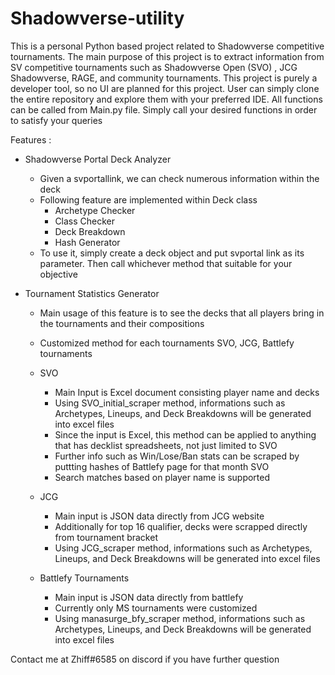 # Shadowverse-utility
This is a personal Python based project related to Shadowverse competitive tournaments. The main purpose of this project is to extract information from SV competitive tournaments such as Shadowverse Open (SVO) , JCG Shadowverse, RAGE, and community tournaments. This project is purely a developer tool, so no UI are planned for this project. User can simply clone the entire repository and explore them with your preferred IDE. All functions can be called from Main.py file. Simply call your desired functions in order to satisfy your queries

Features :

- Shadowverse Portal Deck Analyzer
  - Given a svportallink, we can check numerous information within the deck
  - Following feature are implemented within Deck class
    - Archetype Checker
    - Class Checker
    - Deck Breakdown
    - Hash Generator
  - To use it, simply create a deck object and put svportal link as its parameter. Then call whichever method that suitable for your objective

- Tournament Statistics Generator

  - Main usage of this feature is to see the decks that all players bring in the tournaments and their compositions
  - Customized method for each tournaments SVO, JCG, Battlefy tournaments
  
  - SVO
    - Main Input is Excel document consisting player name and decks
    - Using SVO_initial_scraper method, informations such as Archetypes, Lineups, and Deck Breakdowns will be generated into excel files
    - Since the input is Excel, this method can be applied to anything that has decklist spreadsheets, not just limited to SVO
    - Further info such as Win/Lose/Ban stats can be scraped by puttting hashes of Battlefy page for that month SVO
    - Search matches based on player name is supported
    
  - JCG
    - Main input is JSON data directly from JCG website
    - Additionally for top 16 qualifier, decks were scrapped directly from tournament bracket
    - Using JCG_scraper method, informations such as Archetypes, Lineups, and Deck Breakdowns will be generated into excel files 
    
  - Battlefy Tournaments
    - Main input is JSON data directly from battlefy
    - Currently only MS tournaments were customized
    - Using manasurge_bfy_scraper method, informations such as Archetypes, Lineups, and Deck Breakdowns will be generated into excel files
    
Contact me at Zhiff#6585 on discord if you have further question
